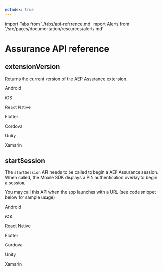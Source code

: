 ```yaml
---
noIndex: true
---
```


import Tabs from './tabs/api-reference.md'
import Alerts from '/src/pages/documentation/resources/alerts.md'

# Assurance API reference

<Alerts query="platform=outdated-version&componentClass=InlineNestedAlert"/>

## extensionVersion

Returns the current version of the AEP Assurance extension.

<TabsBlock orientation="horizontal" slots="heading, content" repeat="7"/>

Android

<Tabs query="platform=android&api=extension-version"/>

iOS

<Tabs query="platform=ios&api=extension-version"/>

React Native

<Tabs query="platform=react-native&api=extension-version"/>

Flutter

<Tabs query="platform=flutter&api=extension-version"/>

Cordova

<Tabs query="platform=cordova&api=extension-version"/>

Unity

<Tabs query="platform=unity&api=extension-version"/>

Xamarin

<Tabs query="platform=xamarin&api=extension-version"/>

## startSession

The `startSession` API needs to be called to begin a AEP Assurance session. When called, the Mobile SDK displays a PIN authentication overlay to begin a session.

<InlineAlert variant="info" slots="text"/>

You may call this API when the app launches with a URL (see code snippet below for sample usage)

<TabsBlock orientation="horizontal" slots="heading, content" repeat="7"/>

Android

<Tabs query="platform=android&api=start-session"/>

iOS

<Tabs query="platform=ios&api=start-session"/>

React Native

<Tabs query="platform=react-native&api=start-session"/>

Flutter

<Tabs query="platform=flutter&api=start-session"/>

Cordova

<Tabs query="platform=cordova&api=start-session"/>

Unity

<Tabs query="platform=unity&api=start-session"/>

Xamarin

<Tabs query="platform=xamarin&api=start-session"/>
